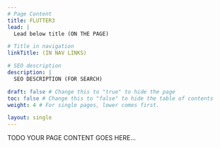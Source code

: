 ```yaml
---
# Page Content
title: FLUTTER3
lead: |
  Lead below title (ON THE PAGE)

# Title in navigation
linkTitle: (IN NAV LINKS)

# SEO description
description: |
  SEO DESCRIPTION (FOR SEARCH)

draft: false # Change this to "true" to hide the page
toc: false # Change this to "false" to hide the table of contents
weight: 4 # For single pages, lower comes first.

layout: single
---
```


TODO YOUR PAGE CONTENT GOES HERE...